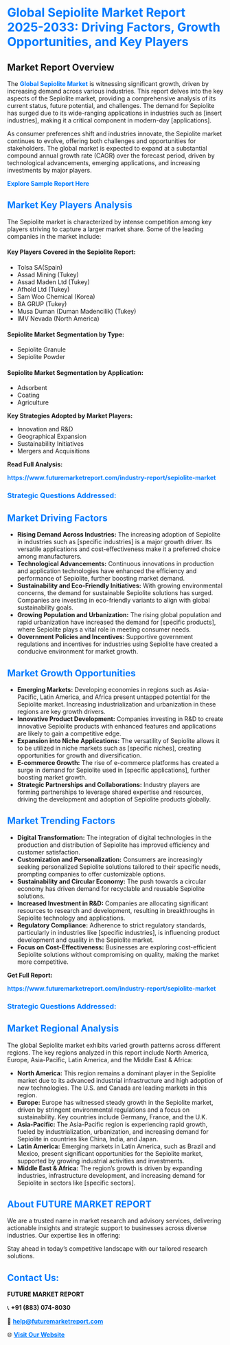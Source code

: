 <h1 style="color: #007BFF;">Global Sepiolite Market Report 2025-2033: Driving Factors, Growth Opportunities, and Key Players</h1>

<section id="overview">
<h2>Market Report Overview</h2>
<p>The <a href="https://www.futuremarketreport.com/industry-report/sepiolite-market" style="color: #007BFF; text-decoration: none;"><strong>Global Sepiolite Market</strong></a> is witnessing significant growth, driven by increasing demand across various industries. This report delves into the key aspects of the Sepiolite market, providing a comprehensive analysis of its current status, future potential, and challenges. The demand for Sepiolite has surged due to its wide-ranging applications in industries such as [insert industries], making it a critical component in modern-day [applications].</p>
<p>As consumer preferences shift and industries innovate, the Sepiolite market continues to evolve, offering both challenges and opportunities for stakeholders. The global market is expected to expand at a substantial compound annual growth rate (CAGR) over the forecast period, driven by technological advancements, emerging applications, and increasing investments by major players.</p>
</section>

<section id="overview">
<p><a href="https://www.futuremarketreport.com/request-sample/reportId=114707" style="color: #007BFF; text-decoration: none;"><strong>Explore Sample Report Here</strong></a></p>
</section>

<section id="key-players">
<h2 style="color: #007BFF;">Market Key Players Analysis</h2>
<p>The Sepiolite market is characterized by intense competition among key players striving to capture a larger market share. Some of the leading companies in the market include:</p>
<h4>Key Players Covered in the Sepiolite Report:</h4>
<ul><li>Tolsa SA(Spain)</li><li>Assad Mining (Tukey)</li><li>Assad Maden Ltd (Tukey)</li><li>Afhold Ltd (Tukey)</li><li>Sam Woo Chemical (Korea)</li><li>BA GRUP (Tukey)</li><li>Musa Duman (Duman Madencilik) (Tukey)</li><li>IMV Nevada (North America)</li></ul>
<h4>Sepiolite Market Segmentation by Type:</h4>
<ul><li>Sepiolite Granule</li><li>Sepiolite Powder</li></ul>

<h4>Sepiolite Market Segmentation by Application:</h4>
<ul><li>Adsorbent</li><li>Coating</li><li>Agriculture</li></ul>
<p><strong>Key Strategies Adopted by Market Players:</strong></p>
<ul>
<li>Innovation and R&D</li>
<li>Geographical Expansion</li>
<li>Sustainability Initiatives</li>
<li>Mergers and Acquisitions</li>
</ul>
</section>

<section>
<p><strong>Read Full Analysis: </strong></p><a href="https://www.futuremarketreport.com/industry-report/sepiolite-market" style="color: #007BFF; text-decoration: none;"><strong>https://www.futuremarketreport.com/industry-report/sepiolite-market</strong></a>
<h3 style="color: #007BFF;">Strategic Questions Addressed:</h3>
</section>

<section id="driving-factors">
<h2 style="color: #007BFF;">Market Driving Factors</h2>
<ul>
<li><strong>Rising Demand Across Industries:</strong> The increasing adoption of Sepiolite in industries such as [specific industries] is a major growth driver. Its versatile applications and cost-effectiveness make it a preferred choice among manufacturers.</li>
<li><strong>Technological Advancements:</strong> Continuous innovations in production and application technologies have enhanced the efficiency and performance of Sepiolite, further boosting market demand.</li>
<li><strong>Sustainability and Eco-Friendly Initiatives:</strong> With growing environmental concerns, the demand for sustainable Sepiolite solutions has surged. Companies are investing in eco-friendly variants to align with global sustainability goals.</li>
<li><strong>Growing Population and Urbanization:</strong> The rising global population and rapid urbanization have increased the demand for [specific products], where Sepiolite plays a vital role in meeting consumer needs.</li>
<li><strong>Government Policies and Incentives:</strong> Supportive government regulations and incentives for industries using Sepiolite have created a conducive environment for market growth.</li>
</ul>
</section>

<section id="growth-opportunities">
<h2 style="color: #007BFF;">Market Growth Opportunities</h2>
<ul>
<li><strong>Emerging Markets:</strong> Developing economies in regions such as Asia-Pacific, Latin America, and Africa present untapped potential for the Sepiolite market. Increasing industrialization and urbanization in these regions are key growth drivers.</li>
<li><strong>Innovative Product Development:</strong> Companies investing in R&D to create innovative Sepiolite products with enhanced features and applications are likely to gain a competitive edge.</li>
<li><strong>Expansion into Niche Applications:</strong> The versatility of Sepiolite allows it to be utilized in niche markets such as [specific niches], creating opportunities for growth and diversification.</li>
<li><strong>E-commerce Growth:</strong> The rise of e-commerce platforms has created a surge in demand for Sepiolite used in [specific applications], further boosting market growth.</li>
<li><strong>Strategic Partnerships and Collaborations:</strong> Industry players are forming partnerships to leverage shared expertise and resources, driving the development and adoption of Sepiolite products globally.</li>
</ul>
</section>

<section id="trending-factors">
<h2 style="color: #007BFF;">Market Trending Factors</h2>
<ul>
<li><strong>Digital Transformation:</strong> The integration of digital technologies in the production and distribution of Sepiolite has improved efficiency and customer satisfaction.</li>
<li><strong>Customization and Personalization:</strong> Consumers are increasingly seeking personalized Sepiolite solutions tailored to their specific needs, prompting companies to offer customizable options.</li>
<li><strong>Sustainability and Circular Economy:</strong> The push towards a circular economy has driven demand for recyclable and reusable Sepiolite solutions.</li>
<li><strong>Increased Investment in R&D:</strong> Companies are allocating significant resources to research and development, resulting in breakthroughs in Sepiolite technology and applications.</li>
<li><strong>Regulatory Compliance:</strong> Adherence to strict regulatory standards, particularly in industries like [specific industries], is influencing product development and quality in the Sepiolite market.</li>
<li><strong>Focus on Cost-Effectiveness:</strong> Businesses are exploring cost-efficient Sepiolite solutions without compromising on quality, making the market more competitive.</li>
</ul>
</section>

<section>
<p><strong>Get Full Report: </strong></p><a href="https://www.futuremarketreport.com/industry-report/sepiolite-market" style="color: #007BFF; text-decoration: none;"><strong>https://www.futuremarketreport.com/industry-report/sepiolite-market</strong></a>
<h3 style="color: #007BFF;">Strategic Questions Addressed:</h3>
</section>


<section id="regional-analysis">
<h2 style="color: #007BFF;">Market Regional Analysis</h2>
<p>The global Sepiolite market exhibits varied growth patterns across different regions. The key regions analyzed in this report include North America, Europe, Asia-Pacific, Latin America, and the Middle East & Africa:</p>
<ul>
<li><strong>North America:</strong> This region remains a dominant player in the Sepiolite market due to its advanced industrial infrastructure and high adoption of new technologies. The U.S. and Canada are leading markets in this region.</li>
<li><strong>Europe:</strong> Europe has witnessed steady growth in the Sepiolite market, driven by stringent environmental regulations and a focus on sustainability. Key countries include Germany, France, and the U.K.</li>
<li><strong>Asia-Pacific:</strong> The Asia-Pacific region is experiencing rapid growth, fueled by industrialization, urbanization, and increasing demand for Sepiolite in countries like China, India, and Japan.</li>
<li><strong>Latin America:</strong> Emerging markets in Latin America, such as Brazil and Mexico, present significant opportunities for the Sepiolite market, supported by growing industrial activities and investments.</li>
<li><strong>Middle East & Africa:</strong> The region’s growth is driven by expanding industries, infrastructure development, and increasing demand for Sepiolite in sectors like [specific sectors].</li>
</ul>
</section>

<footer>
<h2 style="color: #007BFF;">About FUTURE MARKET REPORT</h2>
<p>We are a trusted name in market research and advisory services, delivering actionable insights and strategic support to businesses across diverse industries. Our expertise lies in offering:</p>

<p>Stay ahead in today’s competitive landscape with our tailored research solutions.</p>

<h2 style="color: #007BFF;">Contact Us:</h2>
<p><strong>FUTURE MARKET REPORT</strong></p>
<p>📞 <strong>+91 (883) 074-8030</strong></p>
<p>📧 <strong><a href="mailto:help@futuremarketreport.com" style="color: #007BFF;">help@futuremarketreport.com</a></strong></p>
<p>🌐 <strong><a href="https://www.futuremarketreport.com/" style="color: #007BFF;">Visit Our Website</a></strong></p>
</footer>